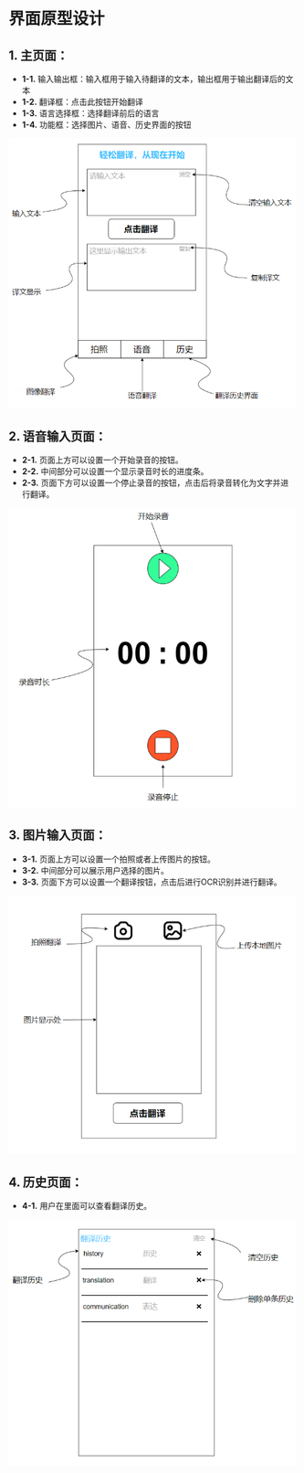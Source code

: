 # 界面原型设计

## 1. 主页面：
   - **1-1.** 输入输出框：输入框用于输入待翻译的文本，输出框用于输出翻译后的文本
   - **1-2.** 翻译框：点击此按钮开始翻译
   - **1-3.** 语言选择框：选择翻译前后的语言
   - **1-4.** 功能框：选择图片、语音、历史界面的按钮
<div>
   <img src="../images/Main_Page.png">
</div>

## 2. 语音输入页面：
   - **2-1.** 页面上方可以设置一个开始录音的按钮。
   - **2-2.** 中间部分可以设置一个显示录音时长的进度条。
   - **2-3.** 页面下方可以设置一个停止录音的按钮，点击后将录音转化为文字并进行翻译。
<div>
   <img src="../images/Speech_Translation_Page.png">
</div>

## 3. 图片输入页面：
   - **3-1.** 页面上方可以设置一个拍照或者上传图片的按钮。
   - **3-2.** 中间部分可以展示用户选择的图片。
   - **3-3.** 页面下方可以设置一个翻译按钮，点击后进行OCR识别并进行翻译。
<div>
   <img src="../images/Picture_Translation_Page.png">
</div>

## 4. 历史页面：
   - **4-1.** 用户在里面可以查看翻译历史。
<div>
   <img src="../images/History_Page.png">
</div>
